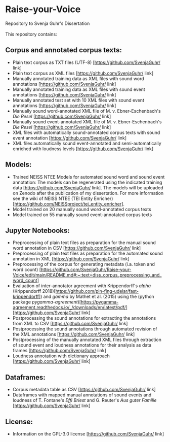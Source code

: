 # Raise-your-Voice
Repository to Svenja Guhr's Dissertation <br/><br/>
This repository contains: 

## Corpus and annotated corpus texts:
- Plain text corpus as TXT files (UTF-8) [https://github.com/SvenjaGuhr/ link]
- Plain text corpus as XML files [https://github.com/SvenjaGuhr/  link]
- Manually annotated training data as XML files with sound word annotations [https://github.com/SvenjaGuhr/ link]
- Manually annotated training data as XML files with sound event annotations [https://github.com/SvenjaGuhr/ link]
- Manually annotated test set with 10 XML files with sound event annotations [https://github.com/SvenjaGuhr/ link]
- Manually sound word-annotated XML file of M. v. Ebner-Eschenbach's _Die Resel_ [https://github.com/SvenjaGuhr/ link]
- Manually sound event-annotated XML file of M. v. Ebner-Eschenbach's _Die Resel_ [https://github.com/SvenjaGuhr/ link]
- XML files with automatically sound-annotated corpus texts with sound event annotation [https://github.com/SvenjaGuhr/ link]
- XML files automatically sound event-annotated and semi-automatically enriched with loudness levels [https://github.com/SvenjaGuhr/ link]

## Models:
- Trained NEISS NTEE Models for automated sound word and sound event annotation: 
The models can be regenerated using the indicated training data [https://github.com/SvenjaGuhr/ link]. The models will be uploaded on Zenodo after the publication of my dissertation.
For more information see the wiki of NEISS NTEE (TEI Entity Enricher) [https://github.com/NEISSproject/tei_entity_enricher].
- Model trained on 20 manually sound word-annotated corpus texts
- Model trained on 55 manually sound event-annotated corpus texts

## Jupyter Notebooks:
- Preprocessing of plain text files as preparation for the manual sound word annotation in CSV [https://github.com/SvenjaGuhr/ link]
- Preprocessing of plain text files as preparation for the automated sound annotation in XML [https://github.com/SvenjaGuhr/ link]
- Preprocessing of the corpus for generating metadata (i.a. token and word count) [https://github.com/SvenjaGuhr/Raise-your-Voice/edit/main/README.md#:~:text=diss_corpus_preprocessing_and_word_count]
- Evaluation of inter-annotator agreement with Krippendorff's _alpha_ (Krippendorff 2018)[https://github.com/pln-fing-udelar/fast-krippendorff]) and _gamma_ by Mathet et al. (2015) using the (python package _pygamma-agreement_)[https://pygamma-agreement.readthedocs.io/_/downloads/en/latest/pdf/] [https://github.com/SvenjaGuhr/ link]
- Postprocessing the sound annotations for extracting the annotations from XML to CSV [https://github.com/SvenjaGuhr/ link]
- Postprocessing the sound annotations through automated revision of the XML annotations [https://github.com/SvenjaGuhr/ link]
- Postprocessing of the manually annotated XML files through extraction of sound event and loudness annotations for their analysis as data frames [https://github.com/SvenjaGuhr/ link]
- Loudness annotation with dictionary approach [https://github.com/SvenjaGuhr/ link]

## Dataframes:
- Corpus metadata table as CSV [https://github.com/SvenjaGuhr/  link]
- Dataframes with mapped manual annotations of sound events and loudness of T. Fontane's _Effi Briest_ and G. Reuter's _Aus guter Familie_ [https://github.com/SvenjaGuhr/  link]

## License:
- Information on the GPL-3.0 license [https://github.com/SvenjaGuhr/  link]
